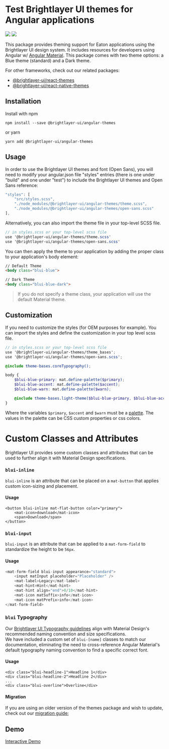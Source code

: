 # Test Brightlayer UI themes for Angular applications

[![](https://img.shields.io/circleci/project/github/etn-ccis/blui-angular-themes/master.svg?style=flat)](https://circleci.com/gh/etn-ccis/blui-angular-themes/tree/master)
[![](https://img.shields.io/npm/v/@brightlayer-ui/angular-themes.svg?label=@brightlayer-ui/angular-themes&style=flat)](https://www.npmjs.com/package/@brightlayer-ui/angular-themes)

This package provides theming support for Eaton applications using the Brightlayer UI design system. It includes resources for developers using Angular w/ [Angular Material](https://www.npmjs.com/package/@angular/material). This package comes with two theme options: a Blue theme (standard) and a Dark theme.

For other frameworks, check out our related packages:

-   [@brightlayer-ui/react-themes](https://www.npmjs.com/package/@brightlayer-ui/react-themes)
-   [@brightlayer-ui/react-native-themes](https://www.npmjs.com/package/@brightlayer-ui/react-native-themes)

## Installation

Install with npm

```shell
npm install --save @brightlayer-ui/angular-themes
```

or yarn

```shell
yarn add @brightlayer-ui/angular-themes
```

## Usage

In order to use the Brightlayer UI themes and font (Open Sans), you will need to modify your angular.json file "styles" entries (there is one under "build" and one under "test") to include the Brightlayer UI themes and Open Sans reference:

```js
"styles": [
    "src/styles.scss",
    "./node_modules/@brightlayer-ui/angular-themes/theme.scss",
    "./node_modules/@brightlayer-ui/angular-themes/open-sans.scss"
],
```

Alternatively, you can also import the theme file in your top-level SCSS file.

```scss
// in styles.scss or your top-level scss file
use '@brightlayer-ui/angular-themes/theme.scss'
use '@brightlayer-ui/angular-themes/open-sans.scss'
```

You can then apply the theme to your application by adding the proper class to your application's body element:

```HTML
// Default Theme
<body class="blui-blue">

// Dark Theme
<body class="blui-blue-dark">
```

> If you do not specify a theme class, your application will use the default Material theme.

## Customization

If you need to customize the styles (for OEM purposes for example). You can import the styles and define the customization in your top level scss file.

```scss
// in styles.scss or your top-level scss file
use '@brightlayer-ui/angular-themes/theme_bases';
use '@brightlayer-ui/angular-themes/open-sans.scss';

@include theme-bases.coreTypography();

body {
    $blui-blue-primary: mat.define-palette($primary);
    $blui-blue-accent: mat.define-palette($accent);
    $blui-blue-warn: mat.define-palette($warn);

    @include theme-bases.light-theme($blui-blue-primary, $blui-blue-accent, $blui-blue-warn);
}
```

Where the variables `$primary`, `$accent` and `$warn` must be a [palette](https://v15.material.angular.io/guide/theming#palettes). The values in the palette can be CSS custom properties or css colors.

# Custom Classes and Attributes

Brightlayer UI provides some custom classes and attributes that can be used to further align it with Material Design specifications.

### `blui-inline`

`blui-inline` is an attribute that can be placed on a `mat-button` that applies custom icon-sizing and placement.

#### Usage

```
<button blui-inline mat-flat-button color="primary">
    <mat-icon>download</mat-icon>
    <span>Download</span>
</button>
```

### `blui-input`

`blui-input` is an attribute that can be applied to a `mat-form-field` to standardize the height to be `56px`.

#### Usage

```ts
<mat-form-field blui-input appearance="standard">
    <input matInput placeholder="Placeholder" />
    <mat-label>Legacy</mat-label>
    <mat-hint>Hint</mat-hint>
    <mat-hint align="end">0/10</mat-hint>
    <mat-icon matSuffix>info</mat-icon>
    <mat-icon matPrefix>info</mat-icon>
</mat-form-field>
```

### `blui` Typography

Our [Brightlayer UI Typography guidelines](https://brightlayer-ui.github.io/style/typography) align with Material Design's recommended naming convention and size specifications.  
We have included a custom set of `blui-[name]` classes to match our documentation, eliminating the need to cross-reference Angular Material's default typography naming convention to find a specific correct font.

#### Usage

```
<div class="blui-headline-1">Headline 1</div>
<div class="blui-headline-2">Headline 2</div>
...
<div class="blui-overline">Overline</div>
```

#### Migration

If you are using an older version of the themes package and wish to update, check out our [migration guide](https://github.com/etn-ccis/blui-angular-themes/blob/master/MIGRATION.md);

## Demo

[Interactive Demo](https://blui-angular-showcase.web.app/)
